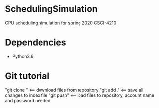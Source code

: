 # SchedulingSimulation
CPU scheduling simulation for spring 2020 CSCI-4210
# Dependencies
- Python3.6

# Git tutorial
 "git clone <path>" <== download files from repository
 "git add ."        <== save all changes to index file
 "git push"         <== load files to repository, account name and password needed
